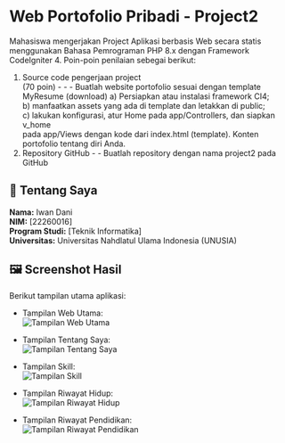 # Web Portofolio Pribadi - Project2

Mahasiswa mengerjakan Project Aplikasi berbasis Web secara statis menggunakan Bahasa 
Pemrograman PHP 8.x dengan Framework CodeIgniter 4. Poin-poin penilaian sebegai berikut: 
1. Source code pengerjaan project       
(70 poin) - - - 
Buatlah website portofolio sesuai dengan template MyResume (download) 
a) Persiapkan atau instalasi framework CI4;  
b) manfaatkan assets yang ada di template dan letakkan di public;  
c) lakukan konfigurasi, atur Home pada app/Controllers, dan siapkan v_home  
pada app/Views dengan kode dari index.html (template). 
Konten portofolio tentang diri Anda. 
2. Repository GitHub         - - 
Buatlah repository dengan nama project2 pada GitHub

## 🧑 Tentang Saya

**Nama:** Iwan Dani  
**NIM:** [22260016]  
**Program Studi:** [Teknik Informatika]  
**Universitas:** Universitas Nahdlatul Ulama Indonesia (UNUSIA)

## 🖼️ Screenshot Hasil

Berikut tampilan utama aplikasi:

- Tampilan Web Utama:  
  ![Tampilan Web Utama](public/assets/screenshots/to1.jpg)

- Tampilan Tentang Saya:  
  ![Tampilan Tentang Saya](public/assets/screenshots/to2.jpg)

- Tampilan Skill:  
  ![Tampilan Skill](public/assets/screenshots/to3.jpg)

- Tampilan Riwayat Hidup:  
  ![Tampilan Riwayat Hidup](public/assets/screenshots/to4.jpg)

- Tampilan Riwayat Pendidikan:  
  ![Tampilan Riwayat Pendidikan](public/assets/screenshots/to5.jpg)
